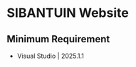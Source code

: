 # SIBANTUIN Website

<!-- ## Background

Skin diseases are often considered normal, but in some cases skin diseases can be dangerous and deadly, moreover skin diseases can be contagious. Skin diseases that appear are sometimes difficult to distinguish because they have almost similar symptoms for the lay eye. Sources circulating on the internet sometimes provide information that is general enough to make it difficult for sufferers to ascertain the skin disease they are experiencing. Eczema, Psoriasis and Dermatitis are skin diseases that have the same skin conditions, namely itching, redness, and inflammation. Therefore, we have the idea to create an application that can help ordinary people to be able to distinguish the skin disease based only on the rash or the redness on the skin.

## Project Plan

-   [x] Design UI/UX using Figma
-   [x] UI Slicing
-   [x] Componentization each Page and 
-   [x] Integrating and Implementing CameraX for the skin detection feature
-   [x] Detection History
-   [x] Testing

## Features

-   Articles of skin awareness
-   Skin disease detection
-   History detection
-   Bookmark articles -->

## Minimum Requirement

-   Visual Studio | 2025.1.1

<!-- ## Installation Instructions

Fork and clone the forked repository:

```shell
git clone git://github.com/<your_fork>/RashIO-Mobile
```

Navigate into cloned repository:

```shell
cd RashIO-Mobile
```

After everything is done, you can build the application using android studio and run this project.

## Credits

We would like to thank the makers of these cool plugins

-   [Hilt](https://dagger.dev/hilt/)
-   [Retrofit2](https://square.github.io/retrofit/)
-   [Glide](https://github.com/bumptech/glide) -->
